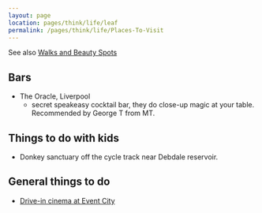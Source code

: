 ```yaml
---
layout: page
location: pages/think/life/leaf
permalink: /pages/think/life/Places-To-Visit
---
```


See also [Walks and Beauty Spots](/pages/think/life/Walks-And-Beauty-Spots)

## Bars

- The Oracle, Liverpool
    - secret speakeasy cocktail bar, they do close-up magic at your table. Recommended by George T from MT.

## Things to do with kids

- Donkey sanctuary off the cycle track near Debdale reservoir.

## General things to do

- [Drive-in cinema at Event City](https://parknpartymcr.co.uk/drive-in-cinema-manchester/)